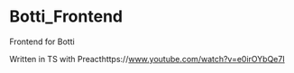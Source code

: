 # Botti_Frontend
Frontend for Botti

Written in TS with Preacthttps://www.youtube.com/watch?v=e0irOYbQe7I 
